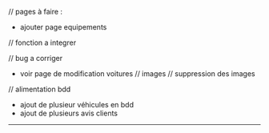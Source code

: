 // pages à faire :
<!-- - horaires + bdd horaires -> requete et changement dans back office -->
<!-- - avis clients + bdd avis + page delete avis -> validation en back office, création note avis client en étoile /5 ?,  -->
<!-- - page de création de compte employer et de suppression (table users deja créé)
- affichage en fonction des admins -->
<!-- - page admin de contact -->
<!-- - enlever page delete en trop -->
- ajouter page equipements


// fonction a integrer
<!-- - requete de suppression images add car, suppriemr image table car -> requete table image_car -->
<!-- - requete de suppresion d'article service, add service -->
<!-- - Formulaire de contact -->
<!-- - afficher/cacher les mots de passe -->
<!-- - pagination avis page contact -->
<!-- - rajouter user_id dans car -->
<!-- - ajouter champ "verify" dans bdd et faire un if pour afficher -->



// bug a corriger 
<!-- - tout les chemins des images -->
<!-- - messages [] et errors [] dans add service/ add car et delete car (div bugger) -->
<!-- - image qui ne s'enregistre pas en bdd sur add car -->
<!-- - voir page de modification services -->
<!-- - suppression page article car erreur -->
- voir page de modification voitures // images // suppression des images
<!-- - image carrousel bug page principale -->
<!-- - changement présentation image occasion_page -->



// alimentation bdd
- ajout de plusieur véhicules en bdd
- ajout de plusieurs avis clients

________________________________________________________________________________